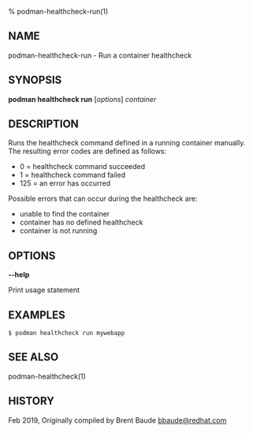 % podman-healthcheck-run(1)

## NAME
podman\-healthcheck\-run - Run a container healthcheck

## SYNOPSIS
**podman healthcheck run** [*options*] *container*

## DESCRIPTION

Runs the healthcheck command defined in a running container manually.  The resulting error codes are defined
as follows:

* 0 = healthcheck command succeeded
* 1 = healthcheck command failed
* 125 = an error has occurred

Possible errors that can occur during the healthcheck are:
* unable to find the container
* container has no defined healthcheck
* container is not running

## OPTIONS
**--help**

Print usage statement


## EXAMPLES

```
$ podman healthcheck run mywebapp
```

## SEE ALSO
podman-healthcheck(1)

## HISTORY
Feb 2019, Originally compiled by Brent Baude <bbaude@redhat.com>
